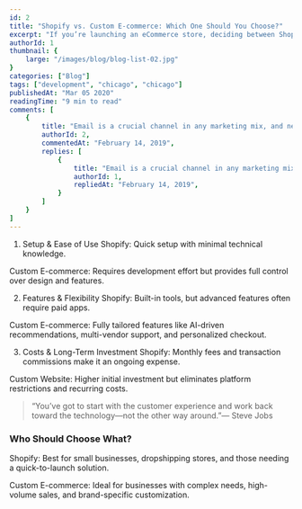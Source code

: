 ```yaml
---
id: 2
title: "Shopify vs. Custom E-commerce: Which One Should You Choose?" 
excerpt: "If you’re launching an eCommerce store, deciding between Shopify and a custom-built website is crucial for long-term success."
authorId: 1
thumbnail: {
	large: "/images/blog/blog-list-02.jpg" 
}
categories: ["Blog"]
tags: ["development", "chicago", "chicago"]
publishedAt: "Mar 05 2020"
readingTime: "9 min to read"
comments: [
	{
		title: "Email is a crucial channel in any marketing mix, and never has this been truer than for today’s entrepreneur. Curious what to say.",
		authorId: 2,
		commentedAt: "February 14, 2019",
		replies: [
			{
				title: "Email is a crucial channel in any marketing mix, and never has this been truer than for today’s entrepreneur. Curious what to say.",
				authorId: 1,
				repliedAt: "February 14, 2019",
			}
		]
	}
]
---
```


1. Setup & Ease of Use
Shopify: Quick setup with minimal technical knowledge.

Custom E-commerce: Requires development effort but provides full control over design and features.

2. Features & Flexibility
Shopify: Built-in tools, but advanced features often require paid apps.

Custom E-commerce: Fully tailored features like AI-driven recommendations, multi-vendor support, and personalized checkout.

3. Costs & Long-Term Investment
Shopify: Monthly fees and transaction commissions make it an ongoing expense.

Custom Website: Higher initial investment but eliminates platform restrictions and recurring costs.


> “You’ve got to start with the customer experience and work back toward the technology—not the other way around.”— Steve Jobs


### Who Should Choose What?

Shopify: Best for small businesses, dropshipping stores, and those needing a quick-to-launch solution.

Custom E-commerce: Ideal for businesses with complex needs, high-volume sales, and brand-specific customization.
